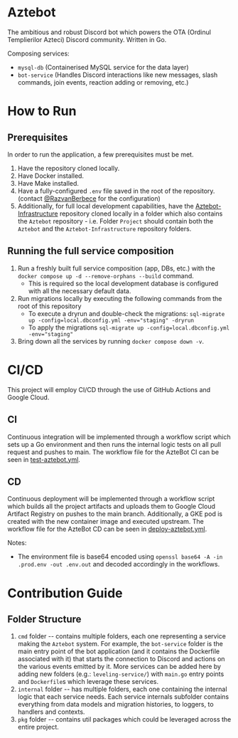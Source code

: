 # Aztebot
The ambitious and robust Discord bot which powers the OTA (Ordinul Templierilor Azteci) Discord community. Written in Go.

Composing services:
- `mysql-db` (Containerised MySQL service for the data layer)
- `bot-service` (Handles Discord interactions like new messages, slash commands, join events, reaction adding or removing, etc.)

# How to Run
## Prerequisites
In order to run the application, a few prerequisites must be met.
1. Have the repository cloned locally.
2. Have Docker installed.
3. Have Make installed.
4. Have a fully-configured `.env` file saved in the root of the repository. (contact [@RazvanBerbece](https://github.com/RazvanBerbece) for the configuration)
5. Additionally, for full local development capabilities, have the [Aztebot-Infrastructure](https://github.com/RazvanBerbece/Aztebot-Infrastructure) repository cloned locally in a folder which also contains the `Aztebot` repository - i.e. Folder `Project` should contain both the `Aztebot` and the `Aztebot-Infrastructure` repository folders.

## Running the full service composition
1. Run a freshly built full service composition (app, DBs, etc.) with the `docker compose up -d --remove-orphans --build` command.
    - This is required so the local development database is configured with all the necessary default data.   
2. Run migrations locally by executing the following commands from the root of this repository
    - To execute a dryrun and double-check the migrations: `sql-migrate up -config=local.dbconfig.yml -env="staging" -dryrun` 
    - To apply the migrations `sql-migrate up -config=local.dbconfig.yml -env="staging"`
3. Bring down all the services by running `docker compose down -v`.

# CI/CD
This project will employ CI/CD through the use of GitHub Actions and Google Cloud. 

## CI
Continuous integration will be implemented through a workflow script which sets up a Go environment and then runs the internal logic tests on all pull request and pushes to main. The workflow file for the AzteBot CI can be seen in [test-aztebot.yml](.github/workflows/test-aztebot.yml).

## CD
Continuous deployment will be implemented through a workflow script which builds all the project artifacts and uploads them to Google Cloud Artifact Registry on pushes to the main branch. Additionally, a GKE pod is created with the new container image and executed upstream. The workflow file for the AzteBot CD can be seen in [deploy-aztebot.yml](.github/workflows/deploy-aztebot.yml).

Notes:
- The environment file is base64 encoded using `openssl base64 -A -in .prod.env -out .env.out` and decoded accordingly in the workflows.

# Contribution Guide
## Folder Structure
1. `cmd` folder -- contains multiple folders, each one representing a service making the `Aztebot` system. For example, the `bot-service` folder is the main entry point of the bot application (and it contains the Dockerfile associated with it) that starts the connection to Discord and actions on the various events emitted by it. More services can be added here by adding new folders (e.g.: `leveling-service/`) with `main.go` entry points and `Dockerfile`s which leverage these services.
2. `internal` folder -- has multiple folders, each one containing the internal logic that each service needs. Each service internals subfolder contains everything from data models and migration histories, to loggers, to handlers and contexts.
3. `pkg` folder -- contains util packages which could be leveraged across the entire project.
